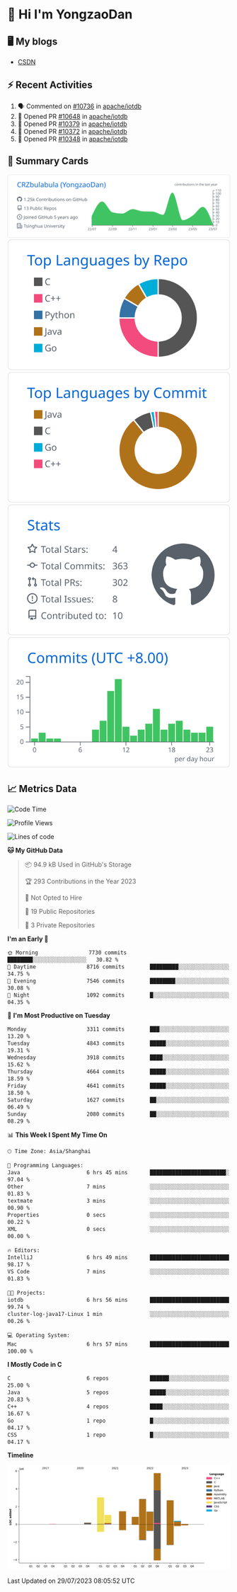 # 👋 Hi I'm YongzaoDan

## 🖥 My blogs
  + [CSDN](https://blog.csdn.net/CRZbulabula?type=blog)

## ⚡ Recent Activities
<!--START_SECTION:activity-->
1. 🗣 Commented on [#10736](https://github.com/apache/iotdb/pull/10736#issuecomment-1656529527) in [apache/iotdb](https://github.com/apache/iotdb)
2. 💪 Opened PR [#10648](https://github.com/apache/iotdb/pull/10648) in [apache/iotdb](https://github.com/apache/iotdb)
3. 💪 Opened PR [#10379](https://github.com/apache/iotdb/pull/10379) in [apache/iotdb](https://github.com/apache/iotdb)
4. 💪 Opened PR [#10372](https://github.com/apache/iotdb/pull/10372) in [apache/iotdb](https://github.com/apache/iotdb)
5. 💪 Opened PR [#10348](https://github.com/apache/iotdb/pull/10348) in [apache/iotdb](https://github.com/apache/iotdb)
<!--END_SECTION:activity-->

## 🎑 Summary Cards

[![](https://raw.githubusercontent.com/CRZbulabula/CRZbulabula/main/profile-summary-card-output/github/0-profile-details.svg)](https://github.com/vn7n24fzkq/github-profile-summary-cards)
[![](https://raw.githubusercontent.com/CRZbulabula/CRZbulabula/main/profile-summary-card-output/github/1-repos-per-language.svg)](https://github.com/vn7n24fzkq/github-profile-summary-cards) [![](https://raw.githubusercontent.com/CRZbulabula/CRZbulabula/main/profile-summary-card-output/github/2-most-commit-language.svg)](https://github.com/vn7n24fzkq/github-profile-summary-cards)
[![](https://raw.githubusercontent.com/CRZbulabula/CRZbulabula/main/profile-summary-card-output/github/3-stats.svg)](https://github.com/vn7n24fzkq/github-profile-summary-cards) [![](https://raw.githubusercontent.com/CRZbulabula/CRZbulabula/main/profile-summary-card-output/github/4-productive-time.svg)](https://github.com/vn7n24fzkq/github-profile-summary-cards)

## 📈 Metrics Data

<!--START_SECTION:waka-->
![Code Time](http://img.shields.io/badge/Code%20Time-233%20hrs%2016%20mins-blue)

![Profile Views](http://img.shields.io/badge/Profile%20Views-0-blue)

![Lines of code](https://img.shields.io/badge/From%20Hello%20World%20I%27ve%20Written-19.6%20million%20lines%20of%20code-blue)

**🐱 My GitHub Data** 

> 📦 94.9 kB Used in GitHub's Storage 
 > 
> 🏆 293 Contributions in the Year 2023
 > 
> 🚫 Not Opted to Hire
 > 
> 📜 19 Public Repositories 
 > 
> 🔑 3 Private Repositories 
 > 
**I'm an Early 🐤** 

```text
🌞 Morning                7730 commits        ████████░░░░░░░░░░░░░░░░░   30.82 % 
🌆 Daytime                8716 commits        █████████░░░░░░░░░░░░░░░░   34.75 % 
🌃 Evening                7546 commits        ████████░░░░░░░░░░░░░░░░░   30.08 % 
🌙 Night                  1092 commits        █░░░░░░░░░░░░░░░░░░░░░░░░   04.35 % 
```
📅 **I'm Most Productive on Tuesday** 

```text
Monday                   3311 commits        ███░░░░░░░░░░░░░░░░░░░░░░   13.20 % 
Tuesday                  4843 commits        █████░░░░░░░░░░░░░░░░░░░░   19.31 % 
Wednesday                3918 commits        ████░░░░░░░░░░░░░░░░░░░░░   15.62 % 
Thursday                 4664 commits        █████░░░░░░░░░░░░░░░░░░░░   18.59 % 
Friday                   4641 commits        █████░░░░░░░░░░░░░░░░░░░░   18.50 % 
Saturday                 1627 commits        ██░░░░░░░░░░░░░░░░░░░░░░░   06.49 % 
Sunday                   2080 commits        ██░░░░░░░░░░░░░░░░░░░░░░░   08.29 % 
```


📊 **This Week I Spent My Time On** 

```text
🕑︎ Time Zone: Asia/Shanghai

💬 Programming Languages: 
Java                     6 hrs 45 mins       ████████████████████████░   97.04 % 
Other                    7 mins              ░░░░░░░░░░░░░░░░░░░░░░░░░   01.83 % 
textmate                 3 mins              ░░░░░░░░░░░░░░░░░░░░░░░░░   00.90 % 
Properties               0 secs              ░░░░░░░░░░░░░░░░░░░░░░░░░   00.22 % 
XML                      0 secs              ░░░░░░░░░░░░░░░░░░░░░░░░░   00.00 % 

🔥 Editors: 
IntelliJ                 6 hrs 49 mins       █████████████████████████   98.17 % 
VS Code                  7 mins              ░░░░░░░░░░░░░░░░░░░░░░░░░   01.83 % 

🐱‍💻 Projects: 
iotdb                    6 hrs 56 mins       █████████████████████████   99.74 % 
cluster-log-java17-Linux 1 min               ░░░░░░░░░░░░░░░░░░░░░░░░░   00.26 % 

💻 Operating System: 
Mac                      6 hrs 57 mins       █████████████████████████   100.00 % 
```

**I Mostly Code in C** 

```text
C                        6 repos             ██████░░░░░░░░░░░░░░░░░░░   25.00 % 
Java                     5 repos             █████░░░░░░░░░░░░░░░░░░░░   20.83 % 
C++                      4 repos             ████░░░░░░░░░░░░░░░░░░░░░   16.67 % 
Go                       1 repo              █░░░░░░░░░░░░░░░░░░░░░░░░   04.17 % 
CSS                      1 repo              █░░░░░░░░░░░░░░░░░░░░░░░░   04.17 % 
```



**Timeline**

![Lines of Code chart](https://raw.githubusercontent.com/CRZbulabula/CRZbulabula/main/assets/bar_graph.png)


 Last Updated on 29/07/2023 08:05:52 UTC
<!--END_SECTION:waka-->


